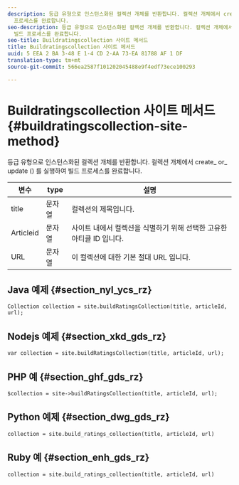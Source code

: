 ```yaml
---
description: 등급 유형으로 인스턴스화된 컬렉션 개체를 반환합니다. 컬렉션 개체에서 create_ or_ update () 를 실행하여 빌드
  프로세스를 완료합니다.
seo-description: 등급 유형으로 인스턴스화된 컬렉션 개체를 반환합니다. 컬렉션 개체에서 create_ or_ update () 를 실행하여
  빌드 프로세스를 완료합니다.
seo-title: Buildratingscollection 사이트 메서드
title: Buildratingscollection 사이트 메서드
uuid: 5 EEA 2 BA 3-48 E 1-4 CD 2-AA 73-EA 81788 AF 1 DF
translation-type: tm+mt
source-git-commit: 566ea2587f101202045488e9f4edf73ece100293

---
```



# Buildratingscollection 사이트 메서드{#buildratingscollection-site-method}

등급 유형으로 인스턴스화된 컬렉션 개체를 반환합니다. 컬렉션 개체에서 create_ or_ update () 를 실행하여 빌드 프로세스를 완료합니다.

| 변수 | type | 설명 |
|--- |--- |--- |
| title | 문자열 | 컬렉션의 제목입니다. |
| Articleid | 문자열 | 사이트 내에서 컬렉션을 식별하기 위해 선택한 고유한 아티클 ID 입니다. |
| URL | 문자열 | 이 컬렉션에 대한 기본 절대 URL 입니다. |

## Java 예제 {#section_nyl_ycs_rz}

```
Collection collection = site.buildRatingsCollection(title, articleId, url); 
```

## Nodejs 예제 {#section_xkd_gds_rz}

```
var collection = site.buildRatingsCollection(title, articleId, url); 
```

## PHP 예 {#section_ghf_gds_rz}

```
$collection = site->buildRatingsCollection(title, articleId, url); 
```

## Python 예제 {#section_dwg_gds_rz}

```
collection = site.build_ratings_collection(title, articleId, url) 
```

## Ruby 예 {#section_enh_gds_rz}

```
collection = site.build_ratings_collection(title, articleId, url) 
```


